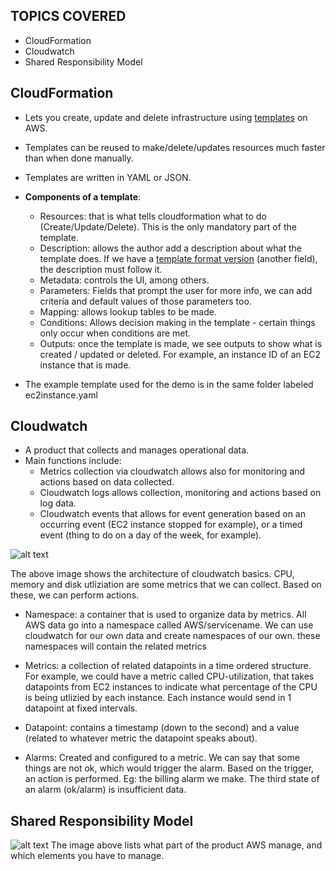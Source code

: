 ## TOPICS COVERED
- CloudFormation
- Cloudwatch
- Shared Responsibility Model

## CloudFormation
- Lets you create, update and delete infrastructure using <ins>templates</ins> on AWS.
- Templates can be reused to make/delete/updates resources much faster than when done manually.
- Templates are written in YAML or JSON.

- **Components of a template**:
    - Resources: that is what tells cloudformation what to do (Create/Update/Delete). This is the only mandatory part of the template.
    - Description: allows the author add a description about what the template does. If we have a <ins>template format version</ins> (another field), the description must follow it.
    - Metadata: controls the UI, among others.
    - Parameters: Fields that prompt the user for more info, we can add criteria and default values of those parameters too.
    - Mapping: allows lookup tables to be made. 
    - Conditions: Allows decision making in the template - certain things only occur when conditions are met. 
    - Outputs: once the template is made, we see outputs to show what is created / updated or deleted. For example, an instance ID of an EC2 instance that is made.

- The example template used for the demo is in the same folder labeled ec2instance.yaml

## Cloudwatch
- A product that collects and manages operational data.
- Main functions include:
    - Metrics collection via cloudwatch allows also for monitoring and actions based on data collected.
    - Cloudwatch logs allows collection, monitoring and actions based on log data.
    - Cloudwatch events that allows for event generation based on an occurring event (EC2 instance stopped for example), or a timed event (thing to do on a day of the week, for example).

![alt text](<Screenshot 2024-05-20 at 11.41.12 AM.png>)

The above image shows the architecture of cloudwatch basics. CPU, memory and disk utliziation are some metrics that we can collect. Based on these, we can perform actions.

- Namespace: a container that is used to organize data by metrics. All AWS data go into a namespace called AWS/servicename. We can use cloudwatch for our own data and create namespaces of our own. these namespaces will contain the related metrics 

- Metrics: a collection of related datapoints in a time ordered structure. For example, we could have a metric called CPU-utilization, that takes datapoints from EC2 instances to indicate what percentage of the CPU is being utlizied by each instance. Each instance would send in 1 datapoint at fixed intervals.

- Datapoint: contains a timestamp (down to the second) and a value (related to whatever metric the datapoint speaks about).

- Alarms: Created and configured to a metric. We can say that some things are not ok, which would trigger the alarm. Based on the trigger, an action is performed. Eg: the billing alarm we make. The third state of an alarm (ok/alarm) is insufficient data.

## Shared Responsibility Model
![alt text](<Screenshot 2024-05-20 at 1.28.20 PM.png>)
The image above lists what part of the product AWS manage, and which elements you have to manage. 